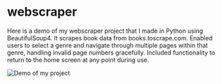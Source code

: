 # webscraper
Here is a demo of my webscraper project that I made in Python using BeautifulSoup4. It scrapes book data from books.toscrape.com. Enabled users to select a genre and navigate through multiple pages within that genre, handling invalid page numbers gracefully. Included functionality to return to the home screen at any point during use. 

![Demo of my project](./webscraper.gif)
